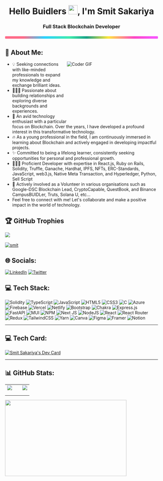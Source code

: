 <h1 align="center">Hello Buidlers <img src="https://raw.githubusercontent.com/MartinHeinz/MartinHeinz/master/wave.gif" width="30px" height="30px">, I'm Smit Sakariya</h1>
<h3 align="center">Full Stack Blockchain Developer</h3>

<img src="https://github.com/ArshErgon/ArshErgon/blob/main/assets/header/lineBar.png" width="100%" height="8px"/>

## 💫 About Me:

<img align="right" alt="Coder GIF" height="200" width="300" src="https://raw.githubusercontent.com/abhisheknaiidu/abhisheknaiidu/master/code.gif"/>

<ul>
<li>💡 Seeking connections with like-minded professionals to expand my knowledge and exchange brilliant ideas.</li>
<li>🧑‍🤝‍🧑 Passionate about building relationships and exploring diverse backgrounds and experiences.</li>
<li>🚀 An avid technology enthusiast with a particular focus on Blockchain. Over the years, I have developed a profound interest in this transformative technology.</li>
<li>🔥 As a young professional in the field, I am continuously immersed in learning about Blockchain and actively engaged in developing impactful projects.</li>
<li>✨ Committed to being a lifelong learner, consistently seeking opportunities for personal and professional growth.</li>
<li>👨🏻‍💻 Proficient Developer with expertise in React.js, Ruby on Rails, Solidity, Truffle, Ganache, Hardhat, IPFS, NFTs, ERC-Standards, JavaScript, web3.js, Native Meta Transaction, and Hyperledger, Python, Sell Script</li>
<li>🌟 Actively involved as a Volunteer in various organisations such as Google-DSC Blockchain Lead, CryptoCapable, QuestBook, and Binance CampusBUIDLer, Truts, Solana U, etc...</li>
<li>Feel free to connect with me! Let's collaborate and make a positive impact in the world of technology.</li>
</ul>

## 🏆 GitHub Trophies
![](https://github-profile-trophy.vercel.app/?username=urmaliyadivyanshu31&theme=radical&no-frame=true&no-bg=false&margin-w=4)

<p align="left"> <a href="https://twitter.com/SmitSakariya" target="blank"><img src="https://img.shields.io/twitter/follow/smitsakariya?logo=twitter&style=for-the-badge" alt="smit" /></a></p>
<!-- 
<div align="center">
  <h3><b>📍 Profile Visitor Count</b></h3>
</div> --> 
    
<!-- retro visitor counter -->  
<!-- <p align="center" >   
  <img src="https://profile-counter.glitch.me/smit-sakariya/count.svg" />  
</p> -->  


## 🌐 Socials:
[![LinkedIn](https://img.shields.io/badge/LinkedIn-%232986CC.svg?logo=LinkedIn&logoColor=white)](https://linkedin.com/in/smitsakariya) [![Twitter](https://img.shields.io/badge/Twitter-%231DA1F2.svg?logo=Twitter&logoColor=white)](https://twitter.com/SmitSakariya) 



## 💻 Tech Stack:
![Solidity](https://img.shields.io/badge/Solidity-%23363636.svg?style=for-the-badge&logo=solidity&logoColor=white) ![TypeScript](https://img.shields.io/badge/typescript-%23007ACC.svg?style=for-the-badge&logo=typescript&logoColor=white) ![JavaScript](https://img.shields.io/badge/javascript-%23323330.svg?style=for-the-badge&logo=javascript&logoColor=%23F7DF1E) ![HTML5](https://img.shields.io/badge/html5-%23E34F26.svg?style=for-the-badge&logo=html5&logoColor=white) ![CSS3](https://img.shields.io/badge/css3-%231572B6.svg?style=for-the-badge&logo=css3&logoColor=white) ![C](https://img.shields.io/badge/c-%2300599C.svg?style=for-the-badge&logo=c&logoColor=white) ![Azure](https://img.shields.io/badge/azure-%230072C6.svg?style=for-the-badge&logo=azure-devops&logoColor=white) ![Firebase](https://img.shields.io/badge/firebase-%23039BE5.svg?style=for-the-badge&logo=firebase) ![Vercel](https://img.shields.io/badge/vercel-%23000000.svg?style=for-the-badge&logo=vercel&logoColor=white) ![Netlify](https://img.shields.io/badge/netlify-%23000000.svg?style=for-the-badge&logo=netlify&logoColor=#00C7B7) ![Bootstrap](https://img.shields.io/badge/bootstrap-%23563D7C.svg?style=for-the-badge&logo=bootstrap&logoColor=white) ![Chakra](https://img.shields.io/badge/chakra-%234ED1C5.svg?style=for-the-badge&logo=chakraui&logoColor=white) ![Express.js](https://img.shields.io/badge/express.js-%23404d59.svg?style=for-the-badge&logo=express&logoColor=%2361DAFB) ![FastAPI](https://img.shields.io/badge/FastAPI-005571?style=for-the-badge&logo=fastapi) ![MUI](https://img.shields.io/badge/MUI-%230081CB.svg?style=for-the-badge&logo=material-ui&logoColor=white) ![NPM](https://img.shields.io/badge/NPM-%23000000.svg?style=for-the-badge&logo=npm&logoColor=white) ![Next JS](https://img.shields.io/badge/Next-black?style=for-the-badge&logo=next.js&logoColor=white) ![NodeJS](https://img.shields.io/badge/node.js-6DA55F?style=for-the-badge&logo=node.js&logoColor=white) ![React](https://img.shields.io/badge/react-%2320232a.svg?style=for-the-badge&logo=react&logoColor=%2361DAFB) ![React Router](https://img.shields.io/badge/React_Router-CA4245?style=for-the-badge&logo=react-router&logoColor=white) ![Redux](https://img.shields.io/badge/redux-%23593d88.svg?style=for-the-badge&logo=redux&logoColor=white) ![TailwindCSS](https://img.shields.io/badge/tailwindcss-%2338B2AC.svg?style=for-the-badge&logo=tailwind-css&logoColor=white) ![Yarn](https://img.shields.io/badge/yarn-%232C8EBB.svg?style=for-the-badge&logo=yarn&logoColor=white) ![Canva](https://img.shields.io/badge/Canva-%2300C4CC.svg?style=for-the-badge&logo=Canva&logoColor=white) 	![Figma](https://img.shields.io/badge/figma-%23F24E1E.svg?style=for-the-badge&logo=figma&logoColor=white) ![Framer](https://img.shields.io/badge/Framer-black?style=for-the-badge&logo=framer&logoColor=blue) ![Notion](https://img.shields.io/badge/Notion-%23000000.svg?style=for-the-badge&logo=notion&logoColor=white)

---

## 💻 Tech Card:

 <a href="https://app.daily.dev/smitsakariya"><img src="https://api.daily.dev/devcards/v2/uvE2ap5ug.png?r=z39&type=default" width="356" alt="Smit Sakariya's Dev Card"/></a>
 
---

<h2>📊 GitHub Stats:</h2>
<table style="border-collapse: collapse; border: none;">
  <tr style="border: none;">
    <td style="border: none;">
      <img src="https://github-readme-stats.vercel.app/api?username=smit-sakariya&theme=radical&hide_border=true&include_all_commits=true&count_private=true" style="width: 100%; max-width: 400px; margin-right: 10px; margin-bottom: 10px;" />
    </td>
    <td style="border: none;">
      <img src="https://github-readme-streak-stats.herokuapp.com/?user=smit-sakariya&theme=radical&hide_border=true" style="width: 100%; max-width: 400px; margin-left: 10px; margin-bottom: 10px;" />
    </td>
  </tr>
</table>
<img align="center" src="https://github-readme-stats.vercel.app/api/top-langs/?username=smit-sakariya&theme=radical&hide_border=true&include_all_commits=true&count_private=true&layout=compact" height="250" width="400" />
</div>

<!-- Proudly created with GPRM ( https://gprm.itsvg.in ) -->
